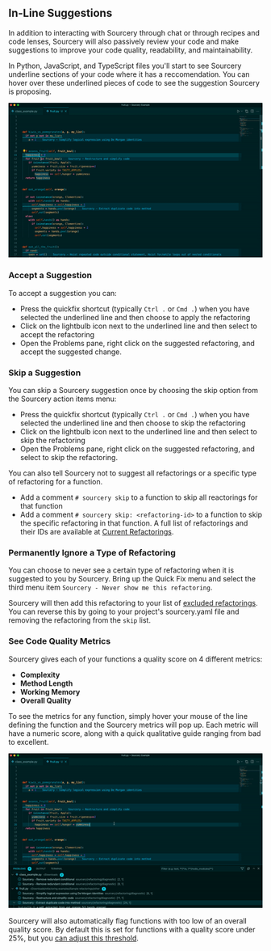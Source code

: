 ## In-Line Suggestions
In addition to interacting with Sourcery through chat or through recipes and code lenses, Sourcery will also passively review your code and make suggestions to improve your code quality, readability, and maintainability.

In Python, JavaScript, and TypeScript files you'll start to see Sourcery underline sections of your code where it has a reccomendation. You can hover over these underlined pieces of code to see the suggestion Sourcery is proposing.

![Refactoring code with Sourcery](Sourcery_3_Ways_to_Refactor_VS_Code.gif)

### Accept a Suggestion

To accept a suggestion you can:

- Press the quickfix shortcut (typically `Ctrl .` or `Cmd .`) when you have
  selected the underlined line and then choose to apply the refactoring
- Click on the lightbulb icon next to the underlined line and then select to
  accept the refactoring
- Open the Problems pane, right click on the suggested refactoring, and accept
  the suggested change.

### Skip a Suggestion

You can skip a Sourcery suggestion once by choosing the skip option from the
Sourcery action items menu:

- Press the quickfix shortcut (typically `Ctrl .` or `Cmd .`) when you have
  selected the underlined line and then choose to skip the refactoring
- Click on the lightbulb icon next to the underlined line and then select to
  skip the refactoring
- Open the Problems pane, right click on the suggested refactoring, and select
  to skip the refactoring.

You can also tell Sourcery not to suggest all refactorings or a specific type of
refactoring for a function.

- Add a comment `# sourcery skip` to a function to skip all reactorings for that
  function
- Add a comment `# sourcery skip: <refactoring-id>` to a function to skip the
  specific refactoring in that function. A full list of refactorings and their
  IDs are available at [Current Refactorings](https://docs.sourcery.ai/refactorings/index.md).


### Permanently Ignore a Type of Refactoring

You can choose to never see a certain type of refactoring when it is suggested
to you by Sourcery. Bring up the Quick Fix menu and select the third menu item
`Sourcery - Never show me this refactoring`.

Sourcery will then add this refactoring to your list of
[excluded refactorings](https://docs.sourcery.ai/Configuration/Customizing-Refactorings/). You can
reverse this by going to your project's sourcery.yaml file and removing the
refactoring from the `skip` list.

### See Code Quality Metrics

Sourcery gives each of your functions a quality score on 4 different metrics:

- **Complexity**
- **Method Length**
- **Working Memory**
- **Overall Quality**

To see the metrics for any function, simply hover your mouse of the line
defining the function and the Sourcery metrics will pop up. Each metric will
have a numeric score, along with a quick qualitative guide ranging from bad to
excellent.

![Sourcery's Quality Metrics in VS Code](Sourcery_Metrics_VS_Code.gif)

Sourcery will also automatically flag functions with too low of an overall
quality score. By default this is set for functions with a quality score under
25%, but you [can adjust this threshold](https://docs.sourcery.ai/Configuration/).
